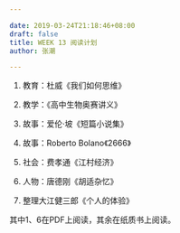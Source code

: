 ```yaml
---

date: 2019-03-24T21:18:46+08:00
draft: false
title: WEEK 13 阅读计划
author: 张潮

---
```


1. 教育：杜威《我们如何思维》

2. 教学：《高中生物奥赛讲义》

3. 故事：爱伦·坡《短篇小说集》

4. 故事：Roberto Bolano《2666》

5. 社会：费孝通《江村经济》

6. 人物：唐德刚《胡适杂忆》
7. 整理大江健三郎《个人的体验》

其中1、6在PDF上阅读，其余在纸质书上阅读。



